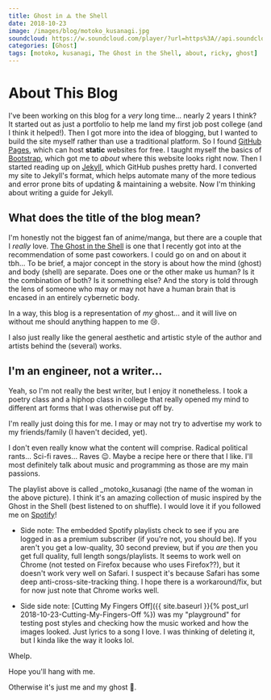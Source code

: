```yaml
---
title: Ghost in ⟁ the Shell
date: 2018-10-23
image: /images/blog/motoko_kusanagi.jpg
soundcloud: https://w.soundcloud.com/player/?url=https%3A//api.soundcloud.com/playlists/640187358&color=%23ff5500
categories: [Ghost]
tags: [motoko, kusanagi, The Ghost in the Shell, about, ricky, ghost]
---
```


# About This Blog
I've been working on this blog for a *very* long time... nearly 2 years I think? It started out as just a portfolio to help me land my first job post college (and I think it helped!). Then I got more into the idea of blogging, but I wanted to build the site myself rather than use a traditional platform. So I found [GitHub Pages](https://pages.github.com/), which can host **static** websites for free. I taught myself the basics of [Bootstrap](https://getbootstrap.com/), which got me to *about* where this website looks right now. Then I started reading up on [Jekyll](https://jekyllrb.com/), which GitHub pushes pretty hard. I converted my site to Jekyll's format, which helps automate many of the more tedious and error prone bits of updating & maintaining a website. Now I'm thinking about writing a guide for Jekyll.

## What does the title of the blog mean?
I'm honestly not the biggest fan of anime/manga, but there are a couple that I _really_ love. [The Ghost in the Shell](https://en.wikipedia.org/wiki/Ghost_in_the_Shell_(manga)) is one that I recently got into at the recommendation of some past coworkers. I could go on and on about it tbh... To be brief, a major concept in the story is about how the mind (ghost) and body (shell) are separate. Does one or the other make us human? Is it the combination of both? Is it something else? And the story is told through the lens of someone who may or may not have a human brain that is encased in an entirely cybernetic body.

In a way, this blog is a representation of *my* ghost... and it will live on without me should anything happen to me 😢.

I also just really like the general aesthetic and artistic style of the author and artists behind the (several) works.

## I'm an engineer, not a writer...
Yeah, so I'm not really the best writer, but I enjoy it nonetheless. I took a poetry class and a hiphop class in college that really opened my mind to different art forms that I was otherwise put off by.

I'm really just doing this for me. I may or may not try to advertise my work to my friends/family (I haven't decided, yet).

I don't even really know what the content will comprise. Radical political rants... Sci-fi raves... Raves 😉. Maybe a recipe here or there that I like. I'll most definitely talk about music and programming as those are my main passions.

The playlist above is called _motoko_kusanagi (the name of the woman in the above picture). I think it's an amazing collection of music inspired by the Ghost in the Shell (best listened to on shuffle). I would love it if you followed me on [Spotify](https://open.spotify.com/user/128381503?si=sCIXR-UGQ8WwxdsvVM7m2A)!

- Side note: The embedded Spotify playlists check to see if you are logged in as a premium subscriber (if you're not, you should be). If you aren't you get a low-quality, 30 second preview, but if you *are* then you get full quality, full length songs/playlists. It seems to work well on Chrome (not tested on Firefox because who uses Firefox??), but it doesn't work very well on Safari. I suspect it's because Safari has some deep anti-cross-site-tracking thing. I hope there is a workaround/fix, but for now just note that Chrome works well.

- Side side note: [Cutting My Fingers Off]({{ site.baseurl }}{% post_url 2018-10-23-Cutting-My-Fingers-Off %}) was my "playground" for testing post styles and checking how the music worked and how the images looked. Just lyrics to a song I love. I was thinking of deleting it, but I kinda like the way it looks lol.

Whelp.

Hope you'll hang with me.

Otherwise it's just me and my ghost 👻.